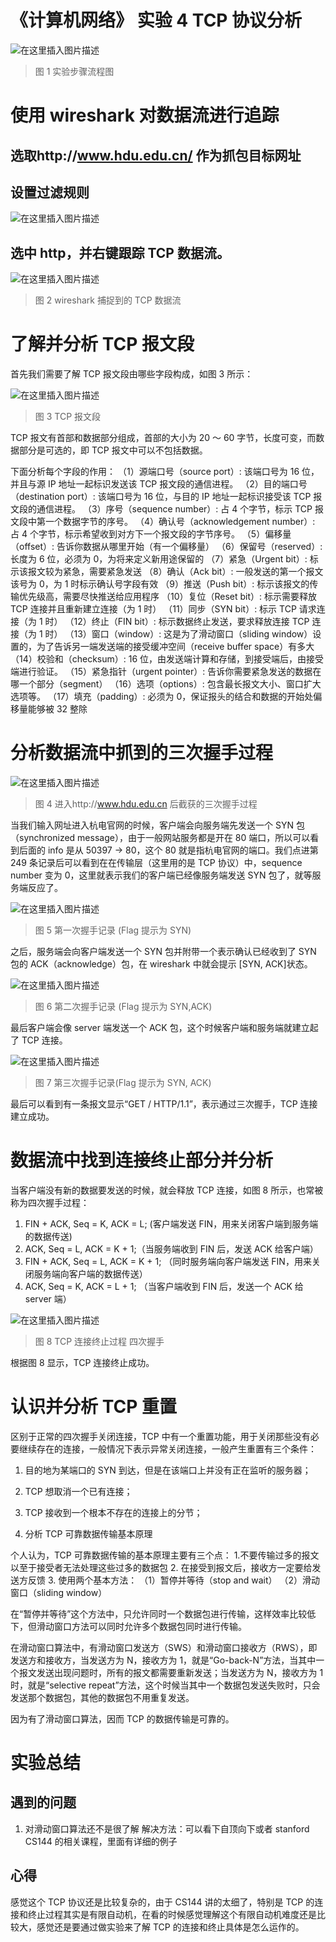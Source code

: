 # 《计算机网络》 实验 4 TCP 协议分析

![在这里插入图片描述](https://img-blog.csdnimg.cn/07c5638aa4d24cdca1e1435601432c13.png?x-oss-process=image/watermark,type_d3F5LXplbmhlaQ,shadow_50,text_Q1NETiBA5aSp5LiLNTkxMg==,size_20,color_FFFFFF,t_70,g_se,x_16)

> 图 1 实验步骤流程图

# 使用 wireshark 对数据流进行追踪

## 选取http://www.hdu.edu.cn/ 作为抓包目标网址

## 设置过滤规则

![在这里插入图片描述](https://img-blog.csdnimg.cn/8669ace788ae46d5a12e76647bae8480.jpg?x-oss-process=image/watermark,type_d3F5LXplbmhlaQ,shadow_50,text_Q1NETiBA5aSp5LiLNTkxMg==,size_20,color_FFFFFF,t_70,g_se,x_16)

## 选中 http，并右键跟踪 TCP 数据流。

![在这里插入图片描述](https://img-blog.csdnimg.cn/769e9a5a933d40afb13cdd02c2d22bd5.png?x-oss-process=image/watermark,type_d3F5LXplbmhlaQ,shadow_50,text_Q1NETiBA5aSp5LiLNTkxMg==,size_20,color_FFFFFF,t_70,g_se,x_16)

> 图 2 wireshark 捕捉到的 TCP 数据流

# 了解并分析 TCP 报文段

首先我们需要了解 TCP 报文段由哪些字段构成，如图 3 所示：

![在这里插入图片描述](https://img-blog.csdnimg.cn/2d8a6165d3c042928caf95f45e22bed5.png?x-oss-process=image/watermark,type_d3F5LXplbmhlaQ,shadow_50,text_Q1NETiBA5aSp5LiLNTkxMg==,size_20,color_FFFFFF,t_70,g_se,x_16)

> 图 3 TCP 报文段

TCP 报文有首部和数据部分组成，首部的大小为 20 ～ 60 字节，长度可变，而数据部分是可选的，即 TCP 报文中可以不包括数据。

下面分析每个字段的作用：
（1）源端口号（source port）: 该端口号为 16 位，并且与源 IP 地址一起标识发送该 TCP 报文段的通信进程。
（2）目的端口号（destination port）: 该端口号为 16 位，与目的 IP 地址一起标识接受该 TCP 报文段的通信进程。
（3）序号（sequence number）: 占 4 个字节，标示 TCP 报文段中第一个数据字节的序号。
（4）确认号（acknowledgement number）: 占 4 个字节，标示希望收到对方下一个报文段的字节序号。
（5）偏移量（offset）: 告诉你数据从哪里开始（有一个偏移量）
（6）保留号（reserved）: 长度为 6 位，必须为 0，为将来定义新用途保留的
（7）紧急（Urgent bit）: 标示该报文较为紧急，需要紧急发送
（8）确认（Ack bit）: 一般发送的第一个报文该号为 0，为 1 时标示确认号字段有效
（9）推送（Push bit）: 标示该报文的传输优先级高，需要尽快推送给应用程序
（10）复位（Reset bit）: 标示需要释放 TCP 连接并且重新建立连接（为 1 时）
（11）同步（SYN bit）: 标示 TCP 请求连接（为 1 时）
（12）终止（FIN bit）: 标示数据终止发送，要求释放连接 TCP 连接（为 1 时）
（13）窗口（window）: 这是为了滑动窗口（sliding window）设置的，为了告诉另一端发送端的接受缓冲空间（receive buffer space）有多大
（14）校验和（checksum）: 16 位，由发送端计算和存储，到接受端后，由接受端进行验证。
（15）紧急指针（urgent pointer）: 告诉你需要紧急发送的数据在哪一个部分（segment）
（16）选项（options）: 包含最长报文大小、窗口扩大选项等。
（17）填充（padding）: 必须为 0，保证报头的结合和数据的开始处偏移量能够被 32 整除

# 分析数据流中抓到的三次握手过程

![在这里插入图片描述](https://img-blog.csdnimg.cn/034fadb44c1e4a5583120bb5f899d0dc.png?x-oss-process=image/watermark,type_d3F5LXplbmhlaQ,shadow_50,text_Q1NETiBA5aSp5LiLNTkxMg==,size_20,color_FFFFFF,t_70,g_se,x_16)

> 图 4 进入http://www.hdu.edu.cn 后截获的三次握手过程

当我们输入网址进入杭电官网的时候，客户端会向服务端先发送一个 SYN 包（synchronized message），由于一般网站服务都是开在 80 端口，所以可以看到后面的 info 是从 50397 -> 80，这个 80 就是指杭电官网的端口。我们点进第 249 条记录后可以看到在在传输层（这里用的是 TCP 协议）中，sequence number 变为 0，这里就表示我们的客户端已经像服务端发送 SYN 包了，就等服务端反应了。

![在这里插入图片描述](https://img-blog.csdnimg.cn/10fda34f2a224de6bd9c9063775b60d6.png?x-oss-process=image/watermark,type_d3F5LXplbmhlaQ,shadow_50,text_Q1NETiBA5aSp5LiLNTkxMg==,size_20,color_FFFFFF,t_70,g_se,x_16)

> 图 5 第一次握手记录 (Flag 提示为 SYN)

之后，服务端会向客户端发送一个 SYN 包并附带一个表示确认已经收到了 SYN 包的 ACK（acknowledge）包，在 wireshark 中就会提示 [SYN, ACK]状态。

![在这里插入图片描述](https://img-blog.csdnimg.cn/3993e5ac8512400783f569ec1b5471f9.png?x-oss-process=image/watermark,type_d3F5LXplbmhlaQ,shadow_50,text_Q1NETiBA5aSp5LiLNTkxMg==,size_20,color_FFFFFF,t_70,g_se,x_16)

> 图 6 第二次握手记录 (Flag 提示为 SYN,ACK)

最后客户端会像 server 端发送一个 ACK 包，这个时候客户端和服务端就建立起了 TCP 连接。

![在这里插入图片描述](https://img-blog.csdnimg.cn/ce7039b7761e409d8100a56016d3f9d5.png?x-oss-process=image/watermark,type_d3F5LXplbmhlaQ,shadow_50,text_Q1NETiBA5aSp5LiLNTkxMg==,size_20,color_FFFFFF,t_70,g_se,x_16)

> 图 7 第三次握手记录(Flag 提示为 SYN, ACK)

最后可以看到有一条报文显示“GET / HTTP/1.1”，表示通过三次握手，TCP 连接建立成功。

# 数据流中找到连接终止部分并分析

当客户端没有新的数据要发送的时候，就会释放 TCP 连接，如图 8 所示，也常被称为四次握手过程：

1. FIN + ACK, Seq = K, ACK = L; (客户端发送 FIN，用来关闭客户端到服务端的数据传送)
2. ACK, Seq = L, ACK = K + 1;（当服务端收到 FIN 后，发送 ACK 给客户端）
3. FIN + ACK, Seq = L, ACK = K + 1; （同时服务端向客户端发送 FIN，用来关闭服务端向客户端的数据传送）
4. ACK, Seq = K, ACK = L + 1; （当客户端收到 FIN 后，发送一个 ACK 给 server 端）

![在这里插入图片描述](https://img-blog.csdnimg.cn/5dbfa1797b494478bdb3d8d80c8f3b0e.jpg?x-oss-process=image/watermark,type_d3F5LXplbmhlaQ,shadow_50,text_Q1NETiBA5aSp5LiLNTkxMg==,size_20,color_FFFFFF,t_70,g_se,x_16)

> 图 8 TCP 连接终止过程 四次握手

根据图 8 显示，TCP 连接终止成功。

# 认识并分析 TCP 重置

区别于正常的四次握手关闭连接，TCP 中有一个重置功能，用于关闭那些没有必要继续存在的连接，一般情况下表示异常关闭连接，一般产生重置有三个条件：

1. 目的地为某端口的 SYN 到达，但是在该端口上并没有正在监听的服务器；
2. TCP 想取消一个已有连接；
3. TCP 接收到一个根本不存在的连接上的分节；

4. 分析 TCP 可靠数据传输基本原理

个人认为，TCP 可靠数据传输的基本原理主要有三个点： 1.不要传输过多的报文以至于接受者无法处理这些过多的数据包 2. 在接受到报文后，接收方一定要给发送方反馈 3. 使用两个基本方法：
（1）暂停并等待（stop and wait）
（2）滑动窗口（sliding window）

在“暂停并等待”这个方法中，只允许同时一个数据包进行传输，这样效率比较低下，但滑动窗口方法可以同时允许多个数据包同时进行传输。

在滑动窗口算法中，有滑动窗口发送方（SWS）和滑动窗口接收方（RWS），即发送方和接收方，当发送方为 N，接收方为 1，就是“Go-back-N”方法，当其中一个报文发送出现问题时，所有的报文都需要重新发送；当发送方为 N，接收方为 1 时，就是“selective repeat”方法，这个时候当其中一个数据包发送失败时，只会发送那个数据包，其他的数据包不用重复发送。

因为有了滑动窗口算法，因而 TCP 的数据传输是可靠的。

# 实验总结

## 遇到的问题

1. 对滑动窗口算法还不是很了解
   解决方法：可以看下自顶向下或者 stanford CS144 的相关课程，里面有详细的例子

## 心得

感觉这个 TCP 协议还是比较复杂的，由于 CS144 讲的太细了，特别是 TCP 的连接和终止过程其实是有限自动机，在看的时候感觉理解这个有限自动机难度还是比较大，感觉还是要通过做实验来了解 TCP 的连接和终止具体是怎么运作的。
